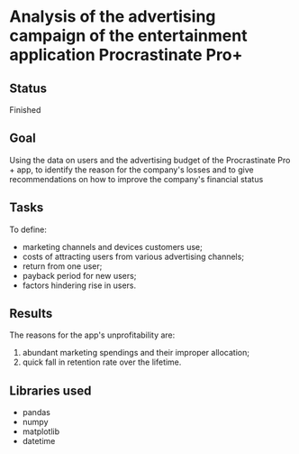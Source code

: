 # Analysis of the advertising campaign of the entertainment application Procrastinate Pro+
## Status
Finished
## Goal
Using the data on users and the advertising budget of the Procrastinate Pro + app, to identify the reason for the company's losses and to give recommendations on how to improve the company's financial status
## Tasks
To define:
* marketing channels and devices customers use;
* costs of attracting users from various advertising channels;
* return from one user;
* payback period for new users;
* factors hindering rise in users.
## Results
The reasons for the app's unprofitability are:
1. abundant marketing spendings and their improper allocation;
2. quick fall in retention rate over the lifetime.
## Libraries used
* pandas
* numpy
* matplotlib
* datetime